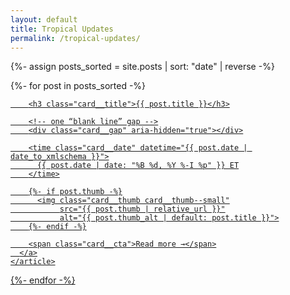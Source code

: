 ```yaml
---
layout: default
title: Tropical Updates
permalink: /tropical-updates/
---
```


{%- assign posts_sorted = site.posts | sort: "date" | reverse -%}

<div class="posts-grid">
  {%- for post in posts_sorted -%}
    <article class="card card--tight card--center">
      <a class="card__link" href="{{ post.url | relative_url }}">

        <h3 class="card__title">{{ post.title }}</h3>

        <!-- one “blank line” gap -->
        <div class="card__gap" aria-hidden="true"></div>

        <time class="card__date" datetime="{{ post.date | date_to_xmlschema }}">
          {{ post.date | date: "%B %d, %Y %-I %p" }} ET
        </time>

        {%- if post.thumb -%}
          <img class="card__thumb card__thumb--small"
               src="{{ post.thumb | relative_url }}"
               alt="{{ post.thumb_alt | default: post.title }}">
        {%- endif -%}

        <span class="card__cta">Read more →</span>
      </a>
    </article>
  {%- endfor -%}
</div>
